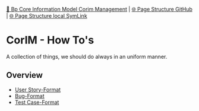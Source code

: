 [📁 Bp Core Information Model Corim Management](../bp-core-information-model-corim-management.md) | [🌐 Page Structure GitHub](/2cu.atlassian.net/wiki/spaces/CCU/pages/300000048/corim-how-tos.entry.md) | [🌐 Page Structure local SymLink](./corim-how-tos.entry.page.md)

# CorIM - How To's

A collection of things, we should do always in an uniform manner.

## Overview

- [User Story-Format](../../../../../2cu.atlassian.net/wiki/spaces/CCU/pages/81428502/User_Story-Format.md)
- [Bug-Format](../../../../../2cu.atlassian.net/wiki/spaces/CCU/pages/81068087/Bug-Format.md)
- [Test Case-Format](../../../../../2cu.atlassian.net/wiki/spaces/CCU/pages/81166358/Test_Case-Format.md)

